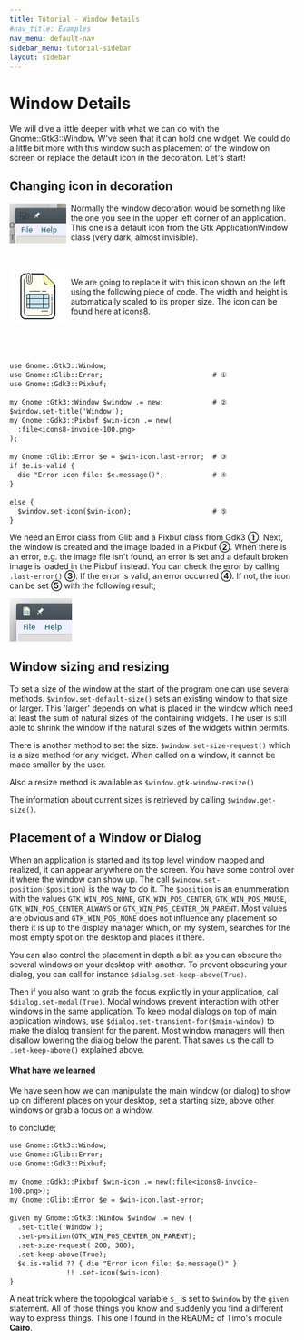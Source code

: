 ```yaml
---
title: Tutorial - Window Details
#nav_title: Examples
nav_menu: default-nav
sidebar_menu: tutorial-sidebar
layout: sidebar
---
```

# Window Details

We will dive a little deeper with what we can do with the Gnome::Gtk3::Window. W've seen that it can hold one widget. We could do a little bit more with this window such as placement of the window on screen or replace the default icon in the decoration. Let's start!

## Changing icon in decoration

<p>
<img src="images/window-deco1.png" width="100" style="float:left; margin-right:8px"/>
Normally the window decoration would be something like the one you see in the upper left corner of an application. This one is a default icon from the Gtk ApplicationWindow class (very dark, almost invisible).
</p>
<br/>
<p>
<img src="images/icons8-invoice-100.png" width="100" style="float:left; margin-right:8px"/>
<br/>
We are going to replace it with this icon shown on the left using the following piece of code. The width and height is automatically scaled to its proper size. The icon can be found <a href="https://icons8.com" target="\_blank">here at icons8</a>.
</p>
<br/>
<br/>
<br/>


```
use Gnome::Gtk3::Window;
use Gnome::Glib::Error;                           # ①
use Gnome::Gdk3::Pixbuf;

my Gnome::Gtk3::Window $window .= new;            # ②
$window.set-title('Window');
my Gnome::Gdk3::Pixbuf $win-icon .= new(
  :file<icons8-invoice-100.png>
);

my Gnome::Glib::Error $e = $win-icon.last-error;  # ③
if $e.is-valid {
  die "Error icon file: $e.message()";            # ④
}

else {
  $window.set-icon($win-icon);                    # ⑤
}
```

We need an Error class from Glib and a Pixbuf class from Gdk3 **①**. Next, the window is created and the image loaded in a Pixbuf **②**. When there is an error, e.g. the image file isn't found, an error is set and a default broken image is loaded in the Pixbuf instead. You can check the error by calling `.last-error()` **③**. If the error is valid, an error occurred **④**. If not, the icon can be set **⑤** with the following result;

![new icon](images/window-deco2.png)

## Window sizing and resizing

To set a size of the window at the start of the program one can use several methods. `$window.set-default-size()` sets an existing window to that size or larger. This 'larger' depends on what is placed in the window which need at least the sum of natural sizes of the containing widgets. The user is still able to shrink the window if the natural sizes of the widgets within permits.

There is another method to set the size. `$window.set-size-request()` which is a size method for any widget. When called on a window, it cannot be made smaller by the user.

Also a resize method is available as `$window.gtk-window-resize()` <!--[`$window.gtk_window_resize()`](../reference/Gtk3/Window.html#wow101).-->

The information about current sizes is retrieved by calling `$window.get-size()`.

## Placement of a Window or Dialog

When an application is started and its top level window mapped and realized, it can appear anywhere on the screen. You have some control over it where the window can show up. The call `$window.set-position($position)` is the way to do it. The `$position` is an enummeration with the values `GTK_WIN_POS_NONE`, `GTK_WIN_POS_CENTER`, `GTK_WIN_POS_MOUSE`, `GTK_WIN_POS_CENTER_ALWAYS` or `GTK_WIN_POS_CENTER_ON_PARENT`. Most values are obvious and `GTK_WIN_POS_NONE` does not influence any placement so there it is up to the display manager which, on my system, searches for the most empty spot on the desktop and places it there.

You can also control the placement in depth a bit as you can obscure the several windows on your desktop with another. To prevent obscuring your dialog, you can call for instance `$dialog.set-keep-above(True)`.

Then if you also want to grab the focus explicitly in your application, call `$dialog.set-modal(True)`. Modal windows prevent interaction with other windows in the same application. To keep modal dialogs on top of main application windows, use `$dialog.set-transient-for($main-window)` to make the dialog transient for the parent. Most window managers will then disallow lowering the dialog below the parent. That saves us the call to `.set-keep-above()` explained above.

#### What have we learned

We have seen how we can manipulate the main window (or dialog) to show up on different places on your desktop, set a starting size, above other windows or grab a focus on a window.

to conclude;

```
use Gnome::Gtk3::Window;
use Gnome::Glib::Error;
use Gnome::Gdk3::Pixbuf;

my Gnome::Gdk3::Pixbuf $win-icon .= new(:file<icons8-invoice-100.png>);
my Gnome::Glib::Error $e = $win-icon.last-error;

given my Gnome::Gtk3::Window $window .= new {
  .set-title('Window');
  .set-position(GTK_WIN_POS_CENTER_ON_PARENT);
  .set-size-request( 200, 300);
  .set-keep-above(True);
  $e.is-valid ?? { die "Error icon file: $e.message()" }
              !! .set-icon($win-icon);
}
```

A neat trick where the topological variable `$_` is set to `$window` by the `given` statement. All of those things you know and suddenly you find a different way to express things. This one I found in the README of Timo's module **Cairo**.

